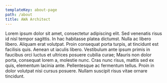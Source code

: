 ```yaml
---
templateKey: about-page
path: /about
title: AWA Architect
---
```


Lorem ipsum dolor sit amet, consectetur adipiscing elit. Sed venenatis risus id nisl tempor sagittis. In hac habitasse platea dictumst. Nulla ac libero libero. Aliquam erat volutpat. Proin consequat porta turpis, at tincidunt est facilisis quis. Aenean ut iaculis libero. Vestibulum ante ipsum primis in faucibus orci luctus et ultrices posuere cubilia curae; Mauris non dolor porta, consequat lorem a, molestie nunc. Cras nunc risus, mattis sed ex quis, elementum lacinia ante. Pellentesque ac fermentum tellus. Proin in dolor volutpat nisi cursus posuere. Nullam suscipit risus vitae ornare tincidunt.